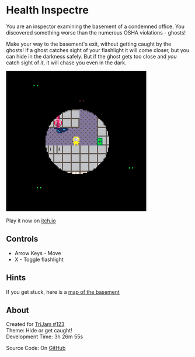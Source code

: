 # Health Inspectre
You are an inspector examining the basement of a condemned office. 
You discovered something worse than the numerous OSHA violations - ghosts!

Make your way to the basement's exit, without getting caught by the ghosts!
If a ghost catches sight of your flashlight it will come closer, but you can hide 
in the darkness safely. But if the ghost gets too close and _you_ catch sight of 
_it_, it will chase you even in the dark.

[![A small circle of light centered on a figure in a hazmat suit surrounded by spooky eyes in the dark](screenshots/cover.png)](https://caterpillargames.itch.io/health-inspectre)

Play it now on [itch.io](https://caterpillargames.itch.io/health-inspectre)

## Controls
* Arrow Keys - Move
* X - Toggle flashlight


## Hints
If you get stuck, here is a [map of the basement](https://github.com/CaterpillarGames/pico8-games/blob/master/carts/health-inspectre/screenshots/map.png)



## About
Created for [TriJam #123](https://itch.io/jam/trijam-123/entries)  
Theme: Hide or get caught!  
Development Time: 3h 26m 55s  

Source Code: On [GitHub](https://github.com/CaterpillarGames/pico8-games/tree/master/carts/health-inspectre)


